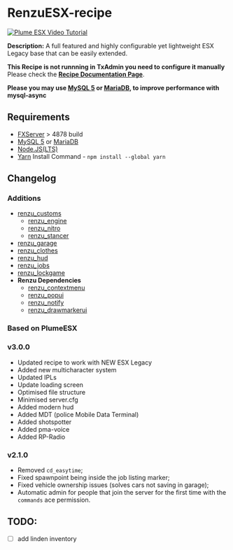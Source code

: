 # RenzuESX-recipe

[![Plume ESX Video Tutorial](https://i.imgur.com/jjUbS1Z.png)](https://www.youtube.com/watch?v=iGfwUCO0RZQ)

**Description:** A full featured and highly configurable yet lightweight ESX Legacy base that can be easily extended.  

**This Recipe is not runnning in TxAdmin you need to configure it manually**
Please check the [**Recipe Documentation Page**](https://github.com/tabarra/txAdmin/blob/master/docs/recipe.md).

**Please you may use [MySQL 5](https://dev.mysql.com/downloads/windows/installer/5.7.html) or [MariaDB](https://mariadb.org/), to improve performance with mysql-async**

## Requirements
- [FXServer](https://runtime.fivem.net/artifacts/fivem/build_server_windows/master/) > 4878 build
- [MySQL 5](https://dev.mysql.com/downloads/windows/installer/5.7.html) or [MariaDB](https://mariadb.org/)
- [Node.JS(LTS)](https://nodejs.org/es/)
 - [Yarn]() Install Command - `npm install --global yarn`

## Changelog

### Additions
- [renzu_customs](https://github.com/renzuzu/renzu_customs)
  - [renzu_engine](https://github.com/renzuzu/renzu_engine)
  - [renzu_nitro](https://github.com/renzuzu/renzu_nitro)
  - [renzu_stancer](https://github.com/renzuzu/renzu_stancer)
- [renzu_garage](https://github.com/renzuzu/renzu_garage)
- [renzu_clothes](https://github.com/renzuzu/renzu_clothes)
- [renzu_hud](https://github.com/renzuzu/renzu_hud)
- [renzu_jobs](https://github.com/renzuzu/renzu_jobs)
- [renzu_lockgame](https://github.com/renzuzu/renzu_lockgame)
- **Renzu Dependencies**
  - [renzu_contextmenu](https://github.com/renzuzu/renzu_contextmenu)
  - [renzu_popui](https://github.com/renzuzu/renzu_popui)
  - [renzu_notify](https://github.com/renzuzu/renzu_notify)
  - [renzu_drawmarkerui](https://github.com/renzuzu/renzu_drawmerkerui)

### Based on PlumeESX
### v3.0.0
- Updated recipe to work with NEW ESX Legacy
- Added new multicharacter system
- Updated IPLs
- Update loading screen
- Optimised file structure
- Minimised server.cfg
- Added modern hud
- Added MDT (police Mobile Data Terminal)
- Added shotspotter
- Added pma-voice
- Added RP-Radio

### v2.1.0
- Removed `cd_easytime`;
- Fixed spawnpoint being inside the job listing marker;
- Fixed vehicle ownership issues (solves cars not saving in garage);
- Automatic admin for people that join the server for the first time with the `commands` ace permission.

## TODO:
- [ ] add linden inventory
